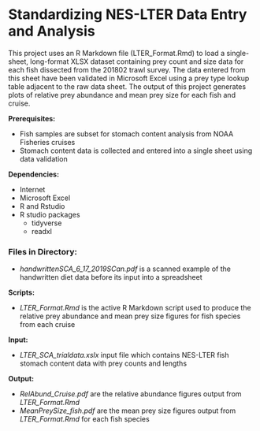 # Standardizing NES-LTER Data Entry and Analysis

This project uses an R Markdown file (LTER_Format.Rmd) to load a single-sheet, long-format XLSX dataset containing prey count and size data for each fish dissected from the 201802 trawl survey. The data entered from this sheet have been validated in Microsoft Excel using a prey type lookup table adjacent to the raw data sheet. The output of this project generates plots of relative prey abundance and mean prey size for each fish and cruise.

**Prerequisites:**
- Fish samples are subset for stomach content analysis from NOAA Fisheries cruises
- Stomach content data is collected and entered into a single sheet using data validation

**Dependencies:**
- Internet
- Microsoft Excel
- R and Rstudio
- R studio packages
  - tidyverse
  - readxl

### Files in Directory:
- *handwrittenSCA_6_17_2019SCan.pdf* is a scanned example of the handwritten diet data before its input into a spreadsheet

**Scripts:**
- *LTER_Format.Rmd* is the active R Markdown script used to produce the relative prey abundance and mean prey size figures for fish species from each cruise

**Input:**
- *LTER_SCA_trialdata.xslx* input file which contains NES-LTER fish stomach content data with prey counts and lengths

**Output:**
- *RelAbund_Cruise.pdf* are the relative abundance figures output from *LTER_Format.Rmd*
- *MeanPreySize_fish.pdf* are the mean prey size figures output from *LTER_Format.Rmd* for each fish species
